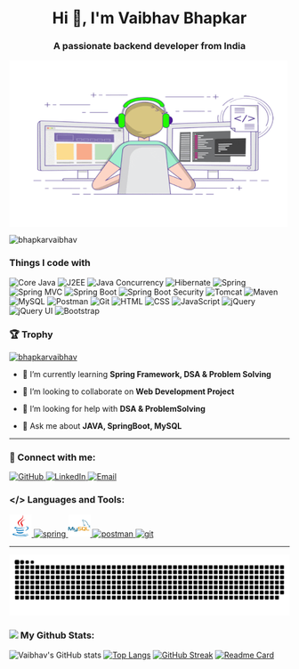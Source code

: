 <h1 align="center">Hi 👋, I'm Vaibhav Bhapkar</h1>
<h3 align="center">A passionate backend developer from India</h3>

<!-- GIF -->
<img align="center" height="300" width="500" src="https://raw.githubusercontent.com/mikonoid/mikonoid/main/images/gifs/coder3.gif" />

<!-- Profile View Status -->
<p align="left">
  <img src="https://komarev.com/ghpvc/?username=bhapkarvaibhav&label=Profile%20views&color=0e75b6&style=flat" alt="bhapkarvaibhav" />
</p>

<!-- Things I code with -->
### Things I code with
<p>
  <!-- Java-Related Badges -->
  <!-- Core Java -->
  <img alt="Core Java" src="https://img.shields.io/badge/-Core%20Java-007396?style=flat-square&logo=java&logoColor=white" />  
  <!-- J2EE -->
  <img alt="J2EE" src="https://img.shields.io/badge/-J2EE-007396?style=flat-square&logo=java&logoColor=white" />
  <!-- Java Concurrency -->
  <img alt="Java Concurrency" src="https://img.shields.io/badge/-Java%20Concurrency-007396?style=flat-square&logo=java&logoColor=white" />  
  <!-- Hibernate -->
  <img alt="Hibernate" src="https://img.shields.io/badge/-Hibernate-59666C?style=flat-square&logo=hibernate&logoColor=white" />
  <!-- Spring -->
  <img alt="Spring" src="https://img.shields.io/badge/-Spring-6DB33F?style=flat-square&logo=spring&logoColor=white" />  
  <!-- Spring MVC -->
  <img alt="Spring MVC" src="https://img.shields.io/badge/-Spring%20MVC-6DB33F?style=flat-square&logo=spring&logoColor=white" />  
  <!-- Spring Boot -->
  <img alt="Spring Boot" src="https://img.shields.io/badge/-Spring%20Boot-6DB33F?style=flat-square&logo=springboot&logoColor=white" />  
  <!-- Spring Boot Security -->
  <img alt="Spring Boot Security" src="https://img.shields.io/badge/-Spring%20Boot%20Security-6DB33F?style=flat-square&logo=springboot&logoColor=white" />  
  <!-- Tomcat -->
  <img alt="Tomcat" src="https://img.shields.io/badge/-Tomcat-F8DC75?style=flat-square&logo=apache-tomcat&logoColor=black" />  
  <!-- Maven -->
  <img alt="Maven" src="https://img.shields.io/badge/-Maven-C71A36?style=flat-square&logo=apache-maven&logoColor=white" />
  <!-- MySQL -->
  <img alt="MySQL" src="https://img.shields.io/badge/-MySQL-4479A1?style=flat-square&logo=mysql&logoColor=white" />
  <!-- Postman -->
  <img alt="Postman" src="https://img.shields.io/badge/-Postman-FF6C37?style=flat-square&logo=postman&logoColor=white" />
  <!-- Git -->
  <img alt="Git" src="https://img.shields.io/badge/-Git-F05032?style=flat-square&logo=git&logoColor=white" />

  <!-- HTML/CSS/JS/Bootstrap Badges -->
  <img alt="HTML" src="https://img.shields.io/badge/-HTML5-E34F26?style=flat-square&logo=html5&logoColor=white" />
  <img alt="CSS" src="https://img.shields.io/badge/-CSS3-1572B6?style=flat-square&logo=css3&logoColor=white" />
  <img alt="JavaScript" src="https://img.shields.io/badge/-JavaScript-F7DF1E?style=flat-square&logo=javascript&logoColor=black" />
  <img alt="jQuery" src="https://img.shields.io/badge/-jQuery-0769AD?style=flat-square&logo=jquery&logoColor=white" />
  <img alt="jQuery UI" src="https://img.shields.io/badge/-jQuery_UI-0769AD?style=flat-square&logo=jquery&logoColor=white" />
  <img alt="Bootstrap" src="https://img.shields.io/badge/-Bootstrap-7952B3?style=flat-square&logo=bootstrap&logoColor=white" />
</p>


<!-- Trophy -->
### 🏆 Trophy
<p align="left">
  <a href="https://github.com/ryo-ma/github-profile-trophy">
    <img src="https://github-profile-trophy.vercel.app/?username=bhapkarvaibhav" alt="bhapkarvaibhav" />
  </a>
</p>

- 🌱 I’m currently learning **Spring Framework, DSA & Problem Solving**

- 👯 I’m looking to collaborate on **Web Development Project**

- 🤝 I’m looking for help with **DSA & ProblemSolving**

- 💬 Ask me about **JAVA, SpringBoot, MySQL**

---

<!-- ConnectWithMe -->
### 🤝 Connect with me:
<p>
  <!-- GitHub -->
  <a href="https://github.com/bhapkarvaibhav" target="_blank" rel="noreferrer">
    <img alt="GitHub" src="https://img.shields.io/badge/-GitHub-181717?style=flat-square&logo=github&logoColor=white" />
  </a>

  <!-- LinkedIn -->
  <a href="https://www.linkedin.com/in/connectvaibhavbhapkar/" target="_blank" rel="noreferrer">
    <img alt="LinkedIn" src="https://img.shields.io/badge/-LinkedIn-0A66C2?style=flat-square&logo=linkedin&logoColor=white" />
  </a>
  
  <!-- Mail -->
  <a href="mailto:bhapkarvaibhav14@gmail.com" target="_blank" rel="noreferrer">
    <img alt="Email" src="https://img.shields.io/badge/-Email-D14836?style=flat-square&logo=gmail&logoColor=white" />
  </a>
</p>


<!--Languages and Tools -->
### </> Languages and Tools:
<p align="left">
  <a href="https://www.java.com" target="_blank" rel="noreferrer"> 
    <img src="https://raw.githubusercontent.com/devicons/devicon/master/icons/java/java-original.svg" alt="java" width="40" height="40"/>
  </a>
    <a href="https://spring.io/" target="_blank" rel="noreferrer">
    <img src="https://www.vectorlogo.zone/logos/springio/springio-icon.svg" alt="spring" width="40" height="40"/>
  </a>
  <a href="https://www.mysql.com/" target="_blank" rel="noreferrer"> 
    <img src="https://raw.githubusercontent.com/devicons/devicon/master/icons/mysql/mysql-original-wordmark.svg" alt="mysql" width="40" height="40"/>
  </a>
  <a href="https://www.postman.com/" target="_blank" rel="noreferrer"> 
    <img src="https://www.vectorlogo.zone/logos/getpostman/getpostman-ar21.svg" alt="postman" width="100" height="40"/>
  </a>
  <a href="https://git-scm.com/" target="_blank" rel="noreferrer"> 
    <img src="https://www.vectorlogo.zone/logos/git-scm/git-scm-icon.svg" alt="git" width="40" height="40"/>
  </a>
</p>

---
<!-- Snake -->
<div align="center"> 
  
  ![snake gif](https://github.com/bhapkarvaibhav/bhapkarvaibhav/blob/output/github-snake.svg)
</div>

<!-- MyGitHub Stats Live -->
### <img src='https://media3.giphy.com/media/v1.Y2lkPTc5MGI3NjExM3JtbzNuOGRuc3dmaDlvZ3VoNGlhbjM1cnl0ejd1eGE2MWVwazF4MyZlcD12MV9pbnRlcm5hbF9naWZfYnlfaWQmY3Q9Zw/du3J3cXyzhj75IOgvA/giphy.gif' width='25' /> My Github Stats:
![Vaibhav's GitHub stats](https://github-readme-stats.vercel.app/api?username=bhapkarvaibhav&theme=dark&show_icons=true)
[![Top Langs](https://github-readme-stats.vercel.app/api/top-langs/?username=bhapkarvaibhav&layout=compact&theme=dark&show_icons=true)](https://github.com/anuraghazra/github-readme-stats)
[![GitHub Streak](https://github-readme-streak-stats.herokuapp.com/?user=bhapkarvaibhav&theme=dark)](https://git.io/streak-stats)
[![Readme Card](https://github-readme-stats.vercel.app/api/pin/?username=bhapkarvaibhav&repo=bhapkarvaibhav&layout=compact&theme=dark&show_icons=true)](https://github.com/bhapkarvaibhav/bhapkarvaibhav)
<!-- MyGitHub Stats Live -->



<!--- MyGithub stats commented >
<h3 align="left">My GitHub Stats:</h3>
<p><img align="left" src="https://github-readme-stats.vercel.app/api/top-langs?username=bhapkarvaibhav&show_icons=true&locale=en&layout=compact" alt="bhapkarvaibhav" /></p>
<p>&nbsp;<img align="center" src="https://github-readme-stats.vercel.app/api?username=bhapkarvaibhav&show_icons=true&locale=en" alt="bhapkarvaibhav" /></p>
<p><img align="center" src="https://github-readme-streak-stats.herokuapp.com/?user=bhapkarvaibhav&" alt="bhapkarvaibhav" /></p>
<!--- MyGithub stats commented >
